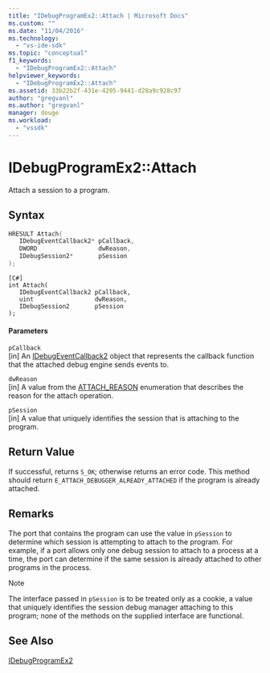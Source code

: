 ```yaml
---
title: "IDebugProgramEx2::Attach | Microsoft Docs"
ms.custom: ""
ms.date: "11/04/2016"
ms.technology: 
  - "vs-ide-sdk"
ms.topic: "conceptual"
f1_keywords: 
  - "IDebugProgramEx2::Attach"
helpviewer_keywords: 
  - "IDebugProgramEx2::Attach"
ms.assetid: 33b22b2f-431e-4205-9441-d28a9c928c97
author: "gregvanl"
ms.author: "gregvanl"
manager: douge
ms.workload: 
  - "vssdk"
---
```

# IDebugProgramEx2::Attach
Attach a session to a program.  
  
## Syntax  
  
```cpp  
HRESULT Attach(   
   IDebugEventCallback2* pCallback,  
   DWORD                 dwReason,  
   IDebugSession2*       pSession  
);  
```  
  
```  
[C#]  
int Attach(   
   IDebugEventCallback2 pCallback,  
   uint                 dwReason,  
   IDebugSession2       pSession  
);  
```  
  
#### Parameters  
 `pCallback`  
 [in] An [IDebugEventCallback2](../../../extensibility/debugger/reference/idebugeventcallback2.md) object that represents the callback function that the attached debug engine sends events to.  
  
 `dwReason`  
 [in] A value from the [ATTACH_REASON](../../../extensibility/debugger/reference/attach-reason.md) enumeration that describes the reason for the attach operation.  
  
 `pSession`  
 [in] A value that uniquely identifies the session that is attaching to the program.  
  
## Return Value  
 If successful, returns `S_OK`; otherwise returns an error code. This method should return `E_ATTACH_DEBUGGER_ALREADY_ATTACHED` if the program is already attached.  
  
## Remarks  
 The port that contains the program can use the value in `pSession` to determine which session is attempting to attach to the program. For example, if a port allows only one debug session to attach to a process at a time, the port can determine if the same session is already attached to other programs in the process.  
  
> [!NOTE]
>  The interface passed in `pSession` is to be treated only as a cookie, a value that uniquely identifies the session debug manager attaching to this program; none of the methods on the supplied interface are functional.  
  
## See Also  
 [IDebugProgramEx2](../../../extensibility/debugger/reference/idebugprogramex2.md)